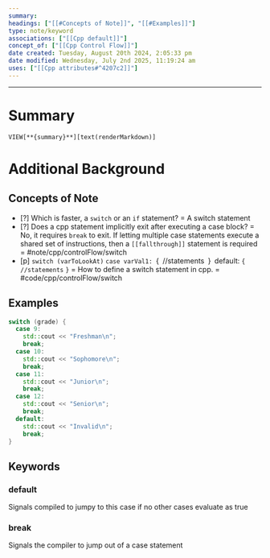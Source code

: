 ```yaml
---
summary: 
headings: ["[[#Concepts of Note]]", "[[#Examples]]"]
type: note/keyword
associations: ["[[Cpp default]]"]
concept_of: ["[[Cpp Control Flow]]"]
date created: Tuesday, August 20th 2024, 2:05:33 pm
date modified: Wednesday, July 2nd 2025, 11:19:24 am
uses: ["[[Cpp attributes#^4207c2]]"]
---
```


---

# Summary
`VIEW[**{summary}**][text(renderMarkdown)]`

# Additional Background
## Concepts of Note

- [?] Which is faster, a `switch` or an `if` statement? = A switch statement
- [?] Does a cpp statement implicitly exit after executing a case block? = No, it requires `break` to exit. If letting multiple case statements execute a shared set of instructions, then a `[[fallthrough]]` statement is required = #note/cpp/controlFlow/switch
- [p] `switch (varToLookAt)`
      `case varVal1:
      `{`
		  `//statements`
      `}`
	    `default:
	    `{`
			`//statements`
	    `}` = How to define a switch statement in cpp. = #code/cpp/controlFlow/switch

## Examples
```cpp
switch (grade) {
  case 9:
    std::cout << "Freshman\n";
    break;
  case 10:
    std::cout << "Sophomore\n";
    break;
  case 11:
    std::cout << "Junior\n";
    break;
  case 12:
    std::cout << "Senior\n";
    break;
  default:
    std::cout << "Invalid\n";
    break;
}
```

## Keywords
### default
Signals compiled to jumpy to this case if no other cases evaluate as true

### break
Signals the compiler to jump out of a case statement 